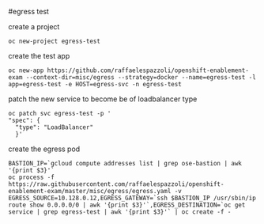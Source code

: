 #egress test

create a project
```
oc new-project egress-test
```
create the test app
```
oc new-app https://github.com/raffaelespazzoli/openshift-enablement-exam --context-dir=misc/egress --strategy=docker --name=egress-test -l app=egress-test -e HOST=egress-svc -n egress-test
```
patch the new service to become be of loadbalancer type
```
oc patch svc egress-test -p '
"spec": {
  "type": "LoadBalancer"
  }'
```
create the egress pod
```
BASTION_IP=`gcloud compute addresses list | grep ose-bastion | awk '{print $3}'`
oc process -f https://raw.githubusercontent.com/raffaelespazzoli/openshift-enablement-exam/master/misc/egress/egress.yaml -v EGRESS_SOURCE=10.128.0.12,EGRESS_GATEWAY=`ssh $BASTION_IP /usr/sbin/ip route show 0.0.0.0/0 | awk '{print $3}'`,EGRESS_DESTINATION=`oc get service | grep egress-test | awk '{print $3}'` | oc create -f -
```



